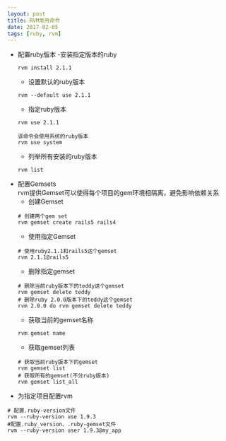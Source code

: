 ```yaml
---
layout: post
title: RVM常用命令
date: 2017-02-05
tags: [ruby, rvm]
---
```

+ 配置ruby版本
    -安装指定版本的ruby  
    ```shell
    rvm install 2.1.1
    ```  
    - 设置默认的ruby版本  
    ```shell
    rvm --default use 2.1.1
    ```
    - 指定ruby版本   
    ```shell
    rvm use 2.1.1
    ```
    ```shell
    该命令会使用系统的ruby版本
    rvm use system
    ```
    - 列举所有安装的ruby版本
    ```shell
    rvm list
    ```
+ 配置Gemsets  
    rvm提供Gemset可以使得每个项目的gem环境相隔离，避免影响依赖关系  
    - 创建Gemset  
    ```shell
    # 创建两个gem set
    rvm gemset create rails5 rails4
    ```
    - 使用指定Gemset  
    ```shell
    # 使用ruby2.1.1和rails5这个gemset
    rvm 2.1.1@rails5
    ```
    - 删除指定gemset  
    ```shell
    # 删除当前ruby版本下的teddy这个gemset  
    rvm gemset delete teddy
    # 删除ruby 2.0.0版本下的teddy这个gemset
    rvm 2.0.0 do rvm gemset delete teddy
    ```
    - 获取当前的gemset名称    
    ```shell
    rvm gemset name
    ```
    - 获取gemset列表  
    ```shell
    # 获取当前ruby版本下的gemset  
    rvm gemset list
    # 获取所有的gemset(不分ruby版本)
    rvm gemset list_all
    ```
+ 为指定项目配置rvm  
```shell
# 配置.ruby-version文件
rvm --ruby-version use 1.9.3
#配置.ruby_version、.ruby-gemset文件
rvm --ruby-version user 1.9.3@my_app
```
